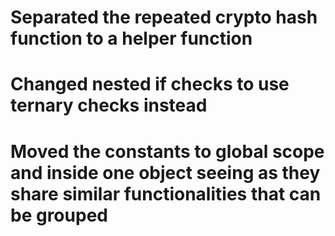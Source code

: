 # Separated the repeated crypto hash function to a helper function

# Changed nested if checks to use ternary checks instead

# Moved the constants to global scope and inside one object seeing as they share similar functionalities that can be grouped
